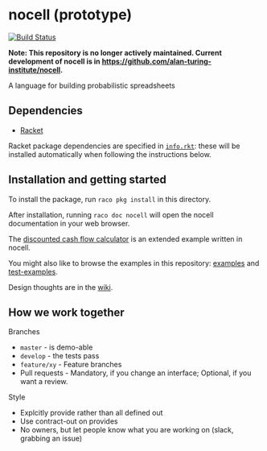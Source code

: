 # nocell (prototype)

[![Build Status](https://travis-ci.com/alan-turing-institute/nocell.svg?token=ZPDxx69KHKrd5gefprNs&branch=develop)](https://travis-ci.com/alan-turing-institute/nocell-prototype)

**Note: This repository is no longer actively maintained.  Current development of nocell is in https://github.com/alan-turing-institute/nocell.**

A language for building probabilistic spreadsheets

## Dependencies

* [Racket](https://racket-lang.org)

Racket package dependencies are specified in [`info.rkt`](info.rkt): these will be installed automatically when following the instructions below.

## Installation and getting started

To install the package, run `raco pkg install` in this directory.

After installation, running `raco doc nocell` will open the nocell documentation in your web browser.

The [discounted cash flow calculator](https://github.com/alan-turing-institute/discounted-cash-flow-calculator) is an extended example written in nocell.

You might also like to browse the examples in this repository: [examples](examples) and [test-examples](test/test-examples).

Design thoughts are in the [wiki](https://github.com/alan-turing-institute/nocell-prototype/wiki).

## How we work together

Branches

* `master` - is demo-able
* `develop` - the tests pass
* `feature/xy` - Feature branches
* Pull requests - Mandatory, if you change an interface; Optional, if you want a review.

Style 

* Explcitly provide rather than all defined out
* Use contract-out on provides
* No owners, but let people know what you are working on (slack, grabbing an issue)
